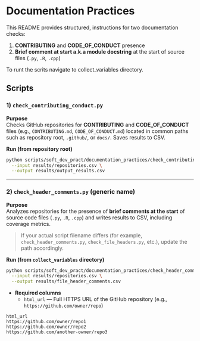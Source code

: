 # Documentation Practices
This README provides structured, instructions for two documentation checks:

1) **CONTRIBUTING** and **CODE_OF_CONDUCT** presence
2) **Brief comment at start a.k.a module docstring** at the start of source files (`.py`, `.R`, `.cpp`)


To runt the scrits navigate to collect_variables directory. 

## Scripts

### 1) `check_contributing_conduct.py`

**Purpose**  
Checks GitHub repositories for **CONTRIBUTING** and **CODE_OF_CONDUCT** files (e.g., `CONTRIBUTING.md`, `CODE_OF_CONDUCT.md`) located in common paths such as repository root, `.github/`, or `docs/`. Saves results to CSV.

**Run (from repository root)**
```bash
python scripts/soft_dev_pract/documentation_practices/check_contributing_conduct.py \
  --input results/repositories.csv \
  --output results/output_results.csv
```

---

### 2) `check_header_comments.py` (generic name)

**Purpose**  
Analyzes repositories for the presence of **brief comments at the start** of source code files (`.py`, `.R`, `.cpp`) and writes results to CSV, including coverage metrics.

> If your actual script filename differs (for example, `check_header_comments.py`, `check_file_headers.py`, etc.), update the path accordingly.

**Run (from `collect_variables` directory)**
```bash
python scripts/soft_dev_pract/documentation_practices/check_header_comments.py \
  --input results/repositories.csv \
  --output results/file_header_comments.csv
```


- **Required columns**
  - `html_url` — Full HTTPS URL of the GitHub repository (e.g., `https://github.com/owner/repo`)

```csv
html_url
https://github.com/owner/repo1
https://github.com/owner/repo2
https://github.com/another-owner/repo3
```